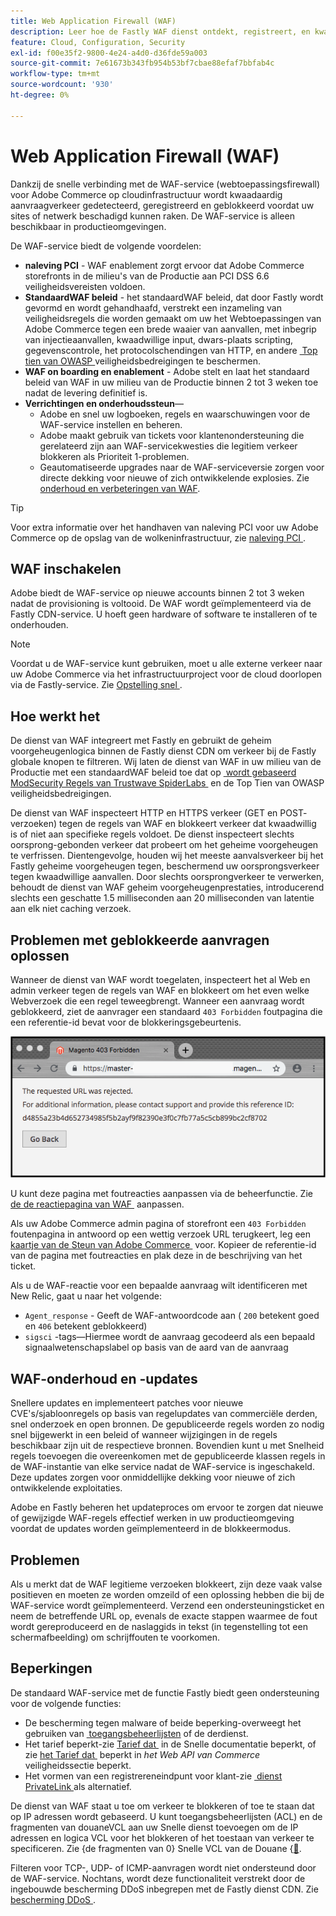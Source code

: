 ```yaml
---
title: Web Application Firewall (WAF)
description: Leer hoe de Fastly WAF dienst ontdekt, registreert, en kwaadwillig verzoekverkeer blokkeert alvorens het het netwerk of de plaatsen van Adobe Commerce kan beschadigen.
feature: Cloud, Configuration, Security
exl-id: f00e35f2-9800-4e24-a4d0-d36fde59a003
source-git-commit: 7e61673b343fb954b53bf7cbae88efaf7bbfab4c
workflow-type: tm+mt
source-wordcount: '930'
ht-degree: 0%

---
```


# Web Application Firewall (WAF)

Dankzij de snelle verbinding met de WAF-service (webtoepassingsfirewall) voor Adobe Commerce op cloudinfrastructuur wordt kwaadaardig aanvraagverkeer gedetecteerd, geregistreerd en geblokkeerd voordat uw sites of netwerk beschadigd kunnen raken. De WAF-service is alleen beschikbaar in productieomgevingen.

De WAF-service biedt de volgende voordelen:

- **naleving PCI** - WAF enablement zorgt ervoor dat Adobe Commerce storefronts in de milieu&#39;s van de Productie aan PCI DSS 6.6 veiligheidsvereisten voldoen.
- **StandaardWAF beleid** - het standaardWAF beleid, dat door Fastly wordt gevormd en wordt gehandhaafd, verstrekt een inzameling van veiligheidsregels die worden gemaakt om uw het Webtoepassingen van Adobe Commerce tegen een brede waaier van aanvallen, met inbegrip van injectieaanvallen, kwaadwillige input, dwars-plaats scripting, gegevenscontrole, het protocolschendingen van HTTP, en andere [&#x200B; Top tien van OWASP &#x200B;](https://owasp.org/www-project-top-ten/) veiligheidsbedreigingen te beschermen.
- **WAF on boarding en enablement** - Adobe stelt en laat het standaard beleid van WAF in uw milieu van de Productie binnen 2 tot 3 weken toe nadat de levering definitief is.
- **Verrichtingen en onderhoudssteun**—
   - Adobe en snel uw logboeken, regels en waarschuwingen voor de WAF-service instellen en beheren.
   - Adobe maakt gebruik van tickets voor klantenondersteuning die gerelateerd zijn aan WAF-servicekwesties die legitiem verkeer blokkeren als Prioriteit 1-problemen.
   - Geautomatiseerde upgrades naar de WAF-serviceversie zorgen voor directe dekking voor nieuwe of zich ontwikkelende explosies. Zie [&#x200B; onderhoud en verbeteringen van WAF &#x200B;](#waf-maintenance-and-updates).

>[!TIP]
>
>Voor extra informatie over het handhaven van naleving PCI voor uw Adobe Commerce op de opslag van de wolkeninfrastructuur, zie [&#x200B; naleving PCI &#x200B;](https://business.adobe.com/nl/products/magento/pci-compliance.html).

## WAF inschakelen

Adobe biedt de WAF-service op nieuwe accounts binnen 2 tot 3 weken nadat de provisioning is voltooid. De WAF wordt geïmplementeerd via de Fastly CDN-service. U hoeft geen hardware of software te installeren of te onderhouden.

>[!NOTE]
>
>Voordat u de WAF-service kunt gebruiken, moet u alle externe verkeer naar uw Adobe Commerce via het infrastructuurproject voor de cloud doorlopen via de Fastly-service. Zie [&#x200B; Opstelling snel &#x200B;](fastly-configuration.md).

## Hoe werkt het

De dienst van WAF integreert met Fastly en gebruikt de geheim voorgeheugenlogica binnen de Fastly dienst CDN om verkeer bij de Fastly globale knopen te filtreren. Wij laten de dienst van WAF in uw milieu van de Productie met een standaardWAF beleid toe dat op [&#x200B; wordt gebaseerd ModSecurity Regels van Trustwave SpiderLabs &#x200B;](https://github.com/owasp-modsecurity/ModSecurity) en de Top Tien van OWASP veiligheidsbedreigingen.

De dienst van WAF inspecteert HTTP en HTTPS verkeer (GET en POST- verzoeken) tegen de regels van WAF en blokkeert verkeer dat kwaadwillig is of niet aan specifieke regels voldoet. De dienst inspecteert slechts oorsprong-gebonden verkeer dat probeert om het geheime voorgeheugen te verfrissen. Dientengevolge, houden wij het meeste aanvalsverkeer bij het Fastly geheime voorgeheugen tegen, beschermend uw oorsprongsverkeer tegen kwaadwillige aanvallen. Door slechts oorsprongverkeer te verwerken, behoudt de dienst van WAF geheim voorgeheugenprestaties, introducerend slechts een geschatte 1.5 milliseconden aan 20 milliseconden van latentie aan elk niet caching verzoek.

## Problemen met geblokkeerde aanvragen oplossen

Wanneer de dienst van WAF wordt toegelaten, inspecteert het al Web en admin verkeer tegen de regels van WAF en blokkeert om het even welke Webverzoek die een regel teweegbrengt. Wanneer een aanvraag wordt geblokkeerd, ziet de aanvrager een standaard `403 Forbidden` foutpagina die een referentie-id bevat voor de blokkeringsgebeurtenis.

![&#x200B; de foutenpagina van WAF &#x200B;](../../assets/cdn/fastly-waf-403-error.png)

U kunt deze pagina met foutreacties aanpassen via de beheerfunctie. Zie [&#x200B; de de reactiepagina van WAF &#x200B;](fastly-custom-response.md#customize-the-waf-error-page) aanpassen.

Als uw Adobe Commerce admin pagina of storefront een `403 Forbidden` foutenpagina in antwoord op een wettig verzoek URL terugkeert, leg een [&#x200B; kaartje van de Steun van Adobe Commerce &#x200B;](https://experienceleague.adobe.com/nl/docs/commerce-knowledge-base/kb/help-center-guide/magento-help-center-user-guide#support-case) voor. Kopieer de referentie-id van de pagina met foutreacties en plak deze in de beschrijving van het ticket.

Als u de WAF-reactie voor een bepaalde aanvraag wilt identificeren met New Relic, gaat u naar het volgende:

- `Agent_response` - Geeft de WAF-antwoordcode aan ( `200` betekent goed en `406` betekent geblokkeerd)
- `sigsci` -tags—Hiermee wordt de aanvraag gecodeerd als een bepaald signaalwetenschapslabel op basis van de aard van de aanvraag

## WAF-onderhoud en -updates

Snellere updates en implementeert patches voor nieuwe CVE&#39;s/sjabloonregels op basis van regelupdates van commerciële derden, snel onderzoek en open bronnen. De gepubliceerde regels worden zo nodig snel bijgewerkt in een beleid of wanneer wijzigingen in de regels beschikbaar zijn uit de respectieve bronnen. Bovendien kunt u met Snelheid regels toevoegen die overeenkomen met de gepubliceerde klassen regels in de WAF-instantie van elke service nadat de WAF-service is ingeschakeld. Deze updates zorgen voor onmiddellijke dekking voor nieuwe of zich ontwikkelende exploitaties.

Adobe en Fastly beheren het updateproces om ervoor te zorgen dat nieuwe of gewijzigde WAF-regels effectief werken in uw productieomgeving voordat de updates worden geïmplementeerd in de blokkeermodus.

## Problemen

Als u merkt dat de WAF legitieme verzoeken blokkeert, zijn deze vaak valse positieven en moeten ze worden omzeild of een oplossing hebben die bij de WAF-service wordt geïmplementeerd. Verzend een ondersteuningsticket en neem de betreffende URL op, evenals de exacte stappen waarmee de fout wordt gereproduceerd en de naslaggids in tekst (in tegenstelling tot een schermafbeelding) om schrijffouten te voorkomen.

## Beperkingen

De standaard WAF-service met de functie Fastly biedt geen ondersteuning voor de volgende functies:

- De bescherming tegen malware of beide beperking-overweegt het gebruiken van [&#x200B; toegangsbeheerlijsten &#x200B;](./fastly-vcl-allowlist.md) of de derdienst.
- Het tarief beperkt-zie [&#x200B; Tarief dat &#x200B;](https://github.com/fastly/fastly-magento2/blob/master/Documentation/Guides/RATE-LIMITING.md) in de Snelle documentatie beperkt, of zie [&#x200B; het Tarief dat &#x200B;](https://developer.adobe.com/commerce/webapi/get-started/rate-limiting/) beperkt in _het Web API van Commerce_ veiligheidssectie beperkt.
- Het vormen van een registrereneindpunt voor klant-zie [&#x200B; dienst PrivateLink &#x200B;](../development/privatelink-service.md) als alternatief.

De dienst van WAF staat u toe om verkeer te blokkeren of toe te staan dat op IP adressen wordt gebaseerd. U kunt toegangsbeheerlijsten (ACL) en de fragmenten van douaneVCL aan uw Snelle dienst toevoegen om de IP adressen en logica VCL voor het blokkeren of het toestaan van verkeer te specificeren. Zie {de fragmenten van 0} Snelle VCL van de Douane &lbrace;[&#128279;](fastly-vcl-custom-snippets.md).

Filteren voor TCP-, UDP- of ICMP-aanvragen wordt niet ondersteund door de WAF-service. Nochtans, wordt deze functionaliteit verstrekt door de ingebouwde bescherming DDoS inbegrepen met de Fastly dienst CDN. Zie [&#x200B; bescherming DDoS &#x200B;](fastly.md#ddos-protection).
